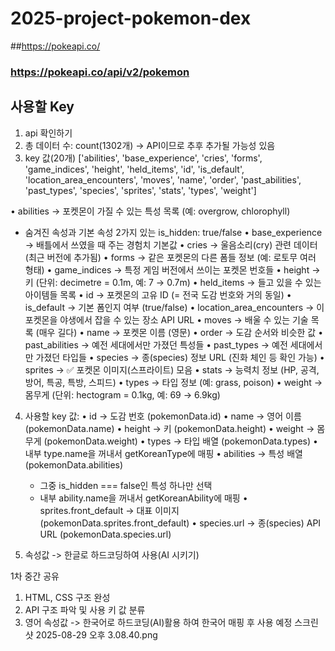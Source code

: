 # 2025-project-pokemon-dex

##https://pokeapi.co/

### https://pokeapi.co/api/v2/pokemon

## 사용할 Key

1. api 확인하기
2. 총 데이터 수: count(1302개) -> API이므로 추후 추가될 가능성 있음
3. key 값(20개)
   ['abilities', 'base_experience', 'cries', 'forms', 'game_indices', 'height', 'held_items', 'id', 'is_default', 'location_area_encounters', 'moves', 'name', 'order', 'past_abilities', 'past_types', 'species', 'sprites', 'stats', 'types', 'weight']

• abilities → 포켓몬이 가질 수 있는 특성 목록 (예: overgrow, chlorophyll)

- 숨겨진 속성과 기본 속성 2가지 있는 is_hidden: true/false
  • base_experience → 배틀에서 쓰였을 때 주는 경험치 기본값
  • cries → 울음소리(cry) 관련 데이터 (최근 버전에 추가됨)
  • forms → 같은 포켓몬의 다른 폼들 정보 (예: 로토무 여러 형태)
  • game_indices → 특정 게임 버전에서 쓰이는 포켓몬 번호들
  • height → 키 (단위: decimetre = 0.1m, 예: 7 → 0.7m)
  • held_items → 들고 있을 수 있는 아이템들 목록
  • id → 포켓몬의 고유 ID (= 전국 도감 번호와 거의 동일)
  • is_default → 기본 폼인지 여부 (true/false)
  • location_area_encounters → 이 포켓몬을 야생에서 잡을 수 있는 장소 API URL
  • moves → 배울 수 있는 기술 목록 (매우 길다)
  • name → 포켓몬 이름 (영문)
  • order → 도감 순서와 비슷한 값
  • past_abilities → 예전 세대에서만 가졌던 특성들
  • past_types → 예전 세대에서만 가졌던 타입들
  • species → 종(species) 정보 URL (진화 체인 등 확인 가능)
  • sprites → ✅ 포켓몬 이미지(스프라이트) 모음
  • stats → 능력치 정보 (HP, 공격, 방어, 특공, 특방, 스피드)
  • types → 타입 정보 (예: grass, poison)
  • weight → 몸무게 (단위: hectogram = 0.1kg, 예: 69 → 6.9kg)

4. 사용할 key 값:
   • id → 도감 번호 (pokemonData.id)
   • name → 영어 이름 (pokemonData.name)
   • height → 키 (pokemonData.height)
   • weight → 몸무게 (pokemonData.weight)
   • types → 타입 배열 (pokemonData.types)
   • 내부 type.name을 꺼내서 getKoreanType에 매핑
   • abilities → 특성 배열 (pokemonData.abilities)

   - 그중 is_hidden === false인 특성 하나만 선택
   - 내부 ability.name을 꺼내서 getKoreanAbility에 매핑
     • sprites.front_default → 대표 이미지 (pokemonData.sprites.front_default)
     • species.url → 종(species) API URL (pokemonData.species.url)

5. 속성값 -> 한글로 하드코딩하여 사용(AI 시키기)

1차 중간 공유

1. HTML, CSS 구조 완성
2. API 구조 파악 및 사용 키 값 분류
3. 영어 속성값 -> 한국어로 하드코딩(AI)활용 하여 한국어 매핑 후 사용 예정
   스크린샷 2025-08-29 오후 3.08.40.png
